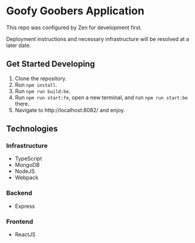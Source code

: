 # Goofy Goobers Application

This repo was configured by Zen for development first.

Deployment instructions and necessary infrastructure will be resolved at a later date.

## Get Started Developing

1. Clone the repository.
2. Run ``npm install``.
3. Run ``npm run build:be``.
4. Run ``npm run start:fe``, open a new terminal, and run ``npm run start:be`` there.
5. Navigate to http://localhost:8082/ and enjoy.

## Technologies

### Infrastructure
- TypeScript
- MongoDB
- NodeJS
- Webpack

### Backend
- Express

### Frontend
- ReactJS